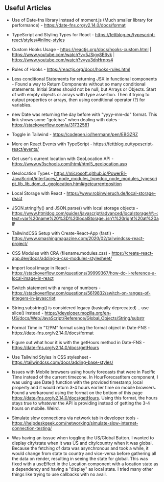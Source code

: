 ## Useful Articles

- Use of Date-fns library instead of moment.js (Much smaller library for performance) - https://date-fns.org/v2.14.0/docs/format

- TypeScript and Styling Types for React - https://fettblog.eu/typescript-react/styles/#inline-styles

- Custom Hooks Usage - https://reactjs.org/docs/hooks-custom.html | https://www.youtube.com/watch?v=5JSigy8E6vk | https://www.youtube.com/watch?v=yu3dnHrnps4

- Rules of Hooks - https://reactjs.org/docs/hooks-rules.html

- Less conditional Statements for returning JSX in functional components - Found a way to Return Components without so many conditional statements. Initial States should not be null, but Arrays or Objects. Start of with empty objects or arrays with type assertion. Then if trying to output properties or arrays, then using conditional operator (?) for variables.

- new Date was returning the day before with "yyyy-mm-dd" format. This link shows some "gotchas" when dealing with dates - https://stackoverflow.com/a/31732581

- Toggle in Tailwind - https://codepen.io/lhermann/pen/EBGZRZ

- More on React Events with TypeScript - https://fettblog.eu/typescript-react/events/

- Get user's current location with GeoLocation API - https://www.w3schools.com/html/html5_geolocation.asp

- Geolocation Types - https://microsoft.github.io/PowerBI-JavaScript/interfaces/_node_modules_typedoc_node_modules_typescript_lib_lib_dom_d_.geolocation.html#getcurrentposition

- Local Storage with React - https://www.robinwieruch.de/local-storage-react

- JSON.stringify() and JSON.parse() with local storage objects - https://www.htmldog.com/guides/javascript/advanced/localstorage/#:~:text=var%20name%20%3D%20localStorage.,isn't%20right%20at%20all!

- TailwindCSS Setup with Create-React-App (fast!) - https://www.smashingmagazine.com/2020/02/tailwindcss-react-project/

- CSS Modules with CRA (filename.modules.css) - https://create-react-app.dev/docs/adding-a-css-modules-stylesheet/

- Import local image in React - https://stackoverflow.com/questions/39999367/how-do-i-reference-a-local-image-in-react

- Switch statement with a range of numbers - https://stackoverflow.com/questions/5619832/switch-on-ranges-of-integers-in-javascript

- String.substring() is considered legacy (basically deprecated) .. use slice() instead - https://developer.mozilla.org/en-US/docs/Web/JavaScript/Reference/Global_Objects/String/substr

- Format Time in "12PM" format using the format object in Date-FNS - https://date-fns.org/v2.14.0/docs/format

- Figure out what hour it is with the getHours method in Date-FNS - https://date-fns.org/v2.14.0/docs/getHours

- Use Tailwind Styles in CSS stylesheet - https://tailwindcss.com/docs/adding-base-styles/

- Issues with Mobile browsers using hourly forecasts that were in Pacific Time instead of the current timezone. In HourForecastItem component, I was using use Date() function with the provided timestamp_local property and it would return 3-4 hours earlier time on mobile browsers. Found a workaround using the format on the bottom of this page https://date-fns.org/v2.14.0/docs/getHours. Using this format, the hours stays true to whatever the API is providing instead of getting the 3-4 hours on mobile. Weird.

- Simulate slow connections via network tab in developer tools - https://helpdeskgeek.com/networking/simulate-slow-internet-connection-testing/

- Was having an isssue when toggling the US/Global Button. I wanted to display city/state when it was US and city/country when it was global. Because the fetching of data was asynchronous and took a while, it would change from state to country and vice-versa before gathering all the data on render, resulting in seeing the state for global. This was fixed with a useEffect in the Location component with a location state as a dependency and having a "display" as local state. I tried many other things like trying to use callbacks with no avail.
